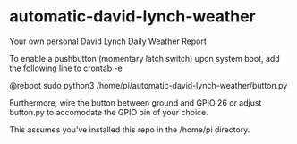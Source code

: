 # automatic-david-lynch-weather
Your own personal David Lynch Daily Weather Report

To enable a pushbutton (momentary latch switch) upon system boot, add the following line to crontab -e

@reboot sudo python3 /home/pi/automatic-david-lynch-weather/button.py

Furthermore, wire the button between ground and GPIO 26 or adjust button.py to accomodate the GPIO pin of your choice.

This assumes you've installed this repo in the /home/pi directory. 
